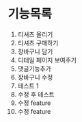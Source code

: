 # 기능목록
1. 티셔츠 올리기
2. 티셔츠 구매하기
3. 장바구니 담기
4. 디테일 페이지 보여주기
5. 댓글기능추가
6. 장바구니 수정
7. 테스트 1
8. 수정 후 테스트
9. 수정 feature
9. 수정 feature
